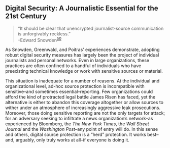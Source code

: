 Digital Security: A Journalistic Essential for the 21st Century
---------------------------------------------------------------

> “It should be clear that unencrypted journalist-source communication
> is unforgivably reckless.”  
> –Edward Snowden<sup>[50](/digital-security-for-journalists/footnotes/README.html)</sup>

As Snowden, Greenwald, and Poitras’ experiences demonstrate, adopting
robust digital security measures has largely been the project of
individual journalists and personal networks. Even in large
organizations, these practices are often confined to a handful of
individuals who have preexisting technical knowledge or work with
sensitive sources or material.

This situation is inadequate for a number of reasons. At the individual
and organizational level, ad-hoc source protection is incompatible with
sensitive–and sometimes essential–reporting. Few organizations could
afford the kind of protracted legal battle James Risen has faced, yet
the alternative is either to abandon this coverage altogether or allow
sources to wither under an atmosphere of increasingly aggressive leak
prosecutions. Moreover, those doing sensitive reporting are not the only
targets for attack; for an adversary seeking to infiltrate a news
organization’s network–as experienced by Bloomberg, the *The New York
Times*, the *Wall Street Journal* and the *Washington Post*–any point of
entry will do. In this sense and others, digital source protection is a
“herd” protection. It works best–and, arguably, only truly works at
all–if everyone is doing it.